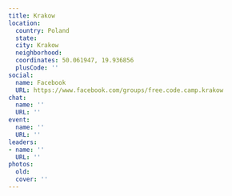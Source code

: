 ```yaml
---
title: Krakow
location:
  country: Poland
  state: 
  city: Krakow
  neighborhood: 
  coordinates: 50.061947, 19.936856
  plusCode: ''
social:
  name: Facebook
  URL: https://www.facebook.com/groups/free.code.camp.krakow
chat:
  name: ''
  URL: ''
event:
  name: ''
  URL: ''
leaders:
- name: ''
  URL: ''
photos:
  old: 
  cover: ''
---
```

